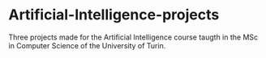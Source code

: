 # Artificial-Intelligence-projects
Three projects made for the Artificial Intelligence course taugth in the MSc in Computer Science of the University of Turin.
